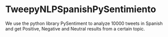# TweepyNLPSpanishPySentimiento

We use the python library PySentiment to analyze 10000 tweets in Spanish and get Positive, Negative and Neutral results from a certain topic.
